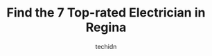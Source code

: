 ---
layout: ampstory
image: https://i0.wp.com/www.auto.or.id/wp-content/uploads/2023/06/innovation-electric-inc-0-regina-1686325168.png?resize=640,853
author: techidn
featured: false
description: Regina, Saskatchewan, Canada is a haven for Electrician enthusiasts, boasting an impressive array of 7 top-notch establishments. Whether youre a seasoned connoisseur or simply curious to ex
title: Find the 7 Top-rated Electrician in Regina
cover:
   title: Find the 7 Top-rated Electrician in Regina
   subtitle: AUTO.OR.ID
   background: https://www.auto.or.id/wp-content/uploads/2023/06/innovation-electric-inc-0-regina-1686325168.png

pages: 
 - layout: thirds
   top: <h1>#1 DLR electric</h1>
   bottom: "<p>We were very pleased with our service. Our dishwasher had stopped working suddenly, but it turned out the neutral ground wire had no power due to an electrical arc from a</p>"
   background: https://www.auto.or.id/wp-content/uploads/2023/06/innovation-electric-inc-1-regina-1686325172.jpeg
   backgroundblur: true
 - layout: thirds
   top: <h1>#2 Priority Electric</h1>
   bottom: "<p>1343 McIntyre St, Regina, SK S4R 2M8, Canada</p>"
   background: https://www.auto.or.id/wp-content/uploads/2023/06/innovation-electric-inc-2-regina-1686325173.jpeg
   cta:
      link: https://www.auto.or.id/find-the-7-top-rated-electrician-in-regina/
      text: Find the 7 Top-rated Electrician in Regina
 - layout: thirds
   top: <h1>#3 Positive Electric Ltd.</h1>
   bottom: "<p>3643 Hammstrom Way, Regina, SK S4N 7N3, Canada</p>"
   background: https://images.unsplash.com/photo-1532245128003-3db26c775465?ixlib=rb-4.0.3&ixid=MnwxMjA3fDB8MHxwaG90by1wYWdlfHx8fGVufDB8fHx8&auto=format&fit=crop&w=640&h=853&q=80
   cta:
      link: https://www.auto.or.id/find-the-7-top-rated-electrician-in-regina/
      text: Find the 7 Top-rated Electrician in Regina
 - layout: thirds
   top: <h1>#4 Hybrid Electric Inc.</h1>
   bottom: "<p>Office-, 230B Dewdney Ave E, Regina, SK S4N 7L2, Canada</p>"
   background: https://images.unsplash.com/photo-1598543877974-8fc727861c38?ixlib=rb-4.0.3&ixid=MnwxMjA3fDB8MHxwaG90by1wYWdlfHx8fGVufDB8fHx8&auto=format&fit=crop&w=640&h=853&q=80
   cta:
      link: https://www.auto.or.id/find-the-7-top-rated-electrician-in-regina/
      text: Find the 7 Top-rated Electrician in Regina
 - layout: thirds
   top: <h1>#5 Bright Plumbing Heating & Electrical</h1>
   bottom: "<p>520 Solomon Dr #15, Regina, SK S4N 4N7, Canada</p>"
   background: https://images.unsplash.com/photo-1553440569-bcc63803a83d?ixlib=rb-4.0.3&ixid=MnwxMjA3fDB8MHxwaG90by1wYWdlfHx8fGVufDB8fHx8&auto=format&fit=crop&w=640&h=853&q=80
   cta:
      link: https://www.auto.or.id/find-the-7-top-rated-electrician-in-regina/
      text: Find the 7 Top-rated Electrician in Regina
 - layout: thirds
   top: <h1>#6 JLB Electric Ltd.</h1>
   bottom: "<p>1731 Ross Ave E, Regina, SK S4N 7A3, Canada</p>"
   background: https://images.unsplash.com/photo-1580679568899-be51739ba2df?ixlib=rb-4.0.3&ixid=MnwxMjA3fDB8MHxwaG90by1wYWdlfHx8fGVufDB8fHx8&auto=format&fit=crop&w=640&h=853&q=80
   cta:
      link: https://www.auto.or.id/find-the-7-top-rated-electrician-in-regina/
      text: Find the 7 Top-rated Electrician in Regina
 - layout: thirds
   top: <h1>#7 Croft Electric Ltd.</h1>
   bottom: "<p>1125 E Weaver St, Regina, SK S4N 5Y2, Canada</p>"
   background: https://images.unsplash.com/photo-1632338962846-8319d1e4c0e0?ixlib=rb-4.0.3&ixid=MnwxMjA3fDB8MHxwaG90by1wYWdlfHx8fGVufDB8fHx8&auto=format&fit=crop&w=640&h=853&q=80
   cta:
      link: https://www.auto.or.id/find-the-7-top-rated-electrician-in-regina/
      text: Find the 7 Top-rated Electrician in Regina
 - layout: thirds
   middle: Continue reading...
   background: https://images.unsplash.com/photo-1639928845361-30872daf785b?ixlib=rb-4.0.3&ixid=MnwxMjA3fDB8MHxwaG90by1wYWdlfHx8fGVufDB8fHx8&auto=format&fit=crop&w=640&h=853&q=80
   cta:
      link: https://www.auto.or.id/find-the-7-top-rated-electrician-in-regina/
      text: Find the 7 Top-rated Electrician in Regina

---
